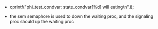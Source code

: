 - cprintf("phi_test_condvar: state_condvar[%d] will eating\n",i);

- the sem semaphore  is used to down the waiting proc, and the signaling proc should up the waiting proc

